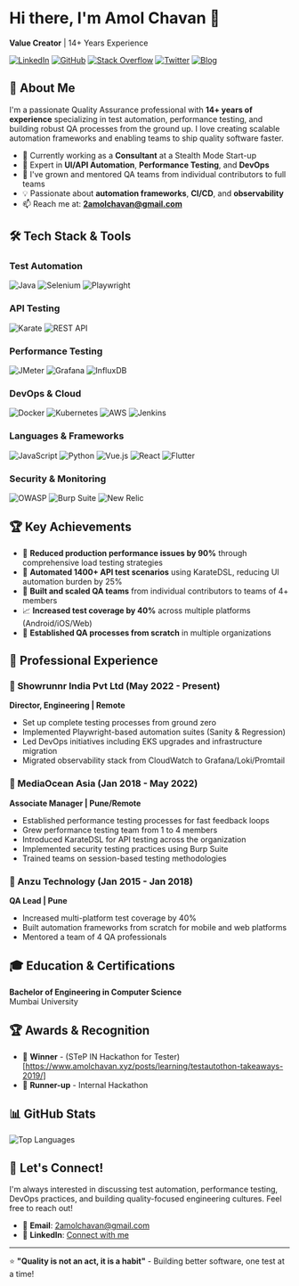 # Hi there, I'm Amol Chavan 👋

**Value Creator** | 14+ Years Experience

[![LinkedIn](https://img.shields.io/badge/LinkedIn-0077B5?style=for-the-badge&logo=linkedin&logoColor=white)](https://www.linkedin.com/in/4m01/)
[![GitHub](https://img.shields.io/badge/GitHub-100000?style=for-the-badge&logo=github&logoColor=white)](https://github.com/4m01/)
[![Stack Overflow](https://img.shields.io/badge/Stack_Overflow-FE7A16?style=for-the-badge&logo=stack-overflow&logoColor=white)](https://stackoverflow.com/users/1115090/amol-chavan?tab=profile)
[![Twitter](https://img.shields.io/badge/Twitter-1DA1F2?style=for-the-badge&logo=twitter&logoColor=white)](https://twitter.com/AmolChavan_)
[![Blog](https://img.shields.io/badge/Blog-FF5722?style=for-the-badge&logo=blogger&logoColor=white)](https://amolchavan.xyz)

## 🚀 About Me

I'm a passionate Quality Assurance professional with **14+ years of experience** specializing in test automation, performance testing, and building robust QA processes from the ground up. I love creating scalable automation frameworks and enabling teams to ship quality software faster.

- 🔭 Currently working as a **Consultant** at a Stealth Mode Start-up
- 🌱 Expert in **UI/API Automation**, **Performance Testing**, and **DevOps**
- 👯 I've grown and mentored QA teams from individual contributors to full teams
- 💡 Passionate about **automation frameworks**, **CI/CD**, and **observability**
- 📫 Reach me at: **2amolchavan@gmail.com**

## 🛠️ Tech Stack & Tools

### Test Automation
![Java](https://img.shields.io/badge/Java-ED8B00?style=for-the-badge&logo=java&logoColor=white)
![Selenium](https://img.shields.io/badge/Selenium-43B02A?style=for-the-badge&logo=selenium&logoColor=white)
![Playwright](https://img.shields.io/badge/Playwright-45ba4b?style=for-the-badge&logo=playwright&logoColor=white)

### API Testing
![Karate](https://img.shields.io/badge/Karate_DSL-FF6B35?style=for-the-badge)
![REST API](https://img.shields.io/badge/REST_API-02569B?style=for-the-badge)

### Performance Testing
![JMeter](https://img.shields.io/badge/Apache_JMeter-D22128?style=for-the-badge&logo=apache&logoColor=white)
![Grafana](https://img.shields.io/badge/Grafana-F46800?style=for-the-badge&logo=grafana&logoColor=white)
![InfluxDB](https://img.shields.io/badge/InfluxDB-22ADF6?style=for-the-badge&logo=influxdb&logoColor=white)

### DevOps & Cloud
![Docker](https://img.shields.io/badge/Docker-2496ED?style=for-the-badge&logo=docker&logoColor=white)
![Kubernetes](https://img.shields.io/badge/Kubernetes-326CE5?style=for-the-badge&logo=kubernetes&logoColor=white)
![AWS](https://img.shields.io/badge/AWS-232F3E?style=for-the-badge&logo=amazon-aws&logoColor=white)
![Jenkins](https://img.shields.io/badge/Jenkins-D24939?style=for-the-badge&logo=jenkins&logoColor=white)

### Languages & Frameworks
![JavaScript](https://img.shields.io/badge/JavaScript-F7DF1E?style=for-the-badge&logo=javascript&logoColor=black)
![Python](https://img.shields.io/badge/Python-3776AB?style=for-the-badge&logo=python&logoColor=white)
![Vue.js](https://img.shields.io/badge/Vue.js-35495E?style=for-the-badge&logo=vue.js&logoColor=4FC08D)
![React](https://img.shields.io/badge/React-20232A?style=for-the-badge&logo=react&logoColor=61DAFB)
![Flutter](https://img.shields.io/badge/Flutter-02569B?style=for-the-badge&logo=flutter&logoColor=white)

### Security & Monitoring
![OWASP](https://img.shields.io/badge/OWASP-000000?style=for-the-badge&logo=owasp&logoColor=white)
![Burp Suite](https://img.shields.io/badge/Burp_Suite-FF6633?style=for-the-badge)
![New Relic](https://img.shields.io/badge/New_Relic-008C99?style=for-the-badge&logo=new-relic&logoColor=white)

## 🏆 Key Achievements

- 🎯 **Reduced production performance issues by 90%** through comprehensive load testing strategies
- 🚀 **Automated 1400+ API test scenarios** using KarateDSL, reducing UI automation burden by 25%
- 👥 **Built and scaled QA teams** from individual contributors to teams of 4+ members
- 📈 **Increased test coverage by 40%** across multiple platforms (Android/iOS/Web)
- 🔧 **Established QA processes from scratch** in multiple organizations


## 💼 Professional Experience

### 🚀 Showrunnr India Pvt Ltd (May 2022 - Present)
**Director, Engineering | Remote**
- Set up complete testing processes from ground zero
- Implemented Playwright-based automation suites (Sanity & Regression)
- Led DevOps initiatives including EKS upgrades and infrastructure migration
- Migrated observability stack from CloudWatch to Grafana/Loki/Promtail

### 🌊 MediaOcean Asia (Jan 2018 - May 2022)
**Associate Manager | Pune/Remote**
- Established performance testing processes for fast feedback loops
- Grew performance testing team from 1 to 4 members
- Introduced KarateDSL for API testing across the organization
- Implemented security testing practices using Burp Suite
- Trained teams on session-based testing methodologies

### 📱 Anzu Technology (Jan 2015 - Jan 2018)
**QA Lead | Pune**
- Increased multi-platform test coverage by 40%
- Built automation frameworks from scratch for mobile and web platforms
- Mentored a team of 4 QA professionals

## 🎓 Education & Certifications

**Bachelor of Engineering in Computer Science**  
Mumbai University

## 🏆 Awards & Recognition

- 🥇 **Winner** - (STeP IN Hackathon for Tester)[https://www.amolchavan.xyz/posts/learning/testautothon-takeaways-2019/]
- 🥈 **Runner-up** - Internal Hackathon

## 📊 GitHub Stats

![Top Languages](https://github-readme-stats.vercel.app/api/top-langs/?username=4M01&layout=compact&theme=radical)

## 🤝 Let's Connect!

I'm always interested in discussing test automation, performance testing, DevOps practices, and building quality-focused engineering cultures. Feel free to reach out!

- 📧 **Email**: 2amolchavan@gmail.com
- 💼 **LinkedIn**: [Connect with me](https://www.linkedin.com/in/4m01/)

---

⭐ **"Quality is not an act, it is a habit"** - Building better software, one test at a time!
